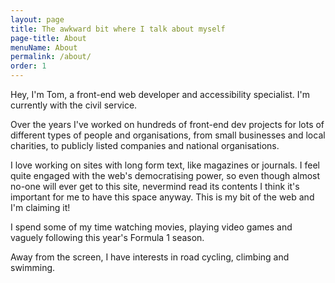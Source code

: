 ```yaml
---
layout: page
title: The awkward bit where I talk about myself
page-title: About
menuName: About
permalink: /about/
order: 1
---
```

Hey, I'm Tom, a front-end web developer and accessibility specialist. I'm currently with the civil service.

Over the years I've worked on hundreds of front-end dev projects for lots of different types of people and organisations, from small businesses and local charities, to publicly listed companies and national organisations.

I love working on sites with long form text, like magazines or journals. I feel quite engaged with the web's democratising power, so even though almost no-one will ever get to this site, nevermind read its contents I think it's important for me to have this space anyway. This is my bit of the web and I'm claiming it!

I spend some of my time watching movies, playing video games and vaguely following this year's Formula 1 season.

Away from the screen, I have interests in road cycling, climbing and swimming. 
